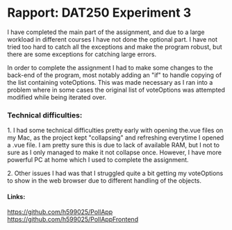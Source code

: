 # Rapport: DAT250 Experiment 3
<p>I have completed the main part of the assignment, and due to a large workload in different courses I have not done the optional part. I have not tried too hard to catch all the exceptions and make the program robust, but there are some exceptions for catching large errors.</p>
<p>In order to complete the assignment I had to make some changes to the back-end of the program, most notably adding an "if" to handle copying of the list containing voteOptions. This was made necessary as I ran into a problem where in some cases the original list of voteOptions was attempted modified while being iterated over.</p>

<h3>Technical difficulties: </h3>
<p> 1. I had some technical difficulties pretty early with opening the.vue files on my Mac, as the project kept "collapsing" and refreshing everytime I opened a .vue file. I am pretty sure this is due to lack of available RAM, but I not to sure as I only managed to make it not collapse once. However, I have more powerful PC at home which I used to complete the assignment.</p>
<p> 2. Other issues I had was that I struggled quite a bit getting my voteOptions to show in the web browser due to different handling of the objects.</p>
<h4>Links:</h4>

<hlink>https://github.com/h599025/PollApp</hlink>
<hlink>https://github.com/h599025/PollAppFrontend</hlink>